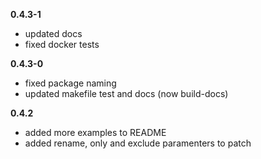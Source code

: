 **0.4.3-1**

* updated docs
* fixed docker tests

**0.4.3-0**

* fixed package naming
* updated makefile test and docs (now build-docs)

**0.4.2**

* added more examples to README
* added rename, only and exclude paramenters to patch